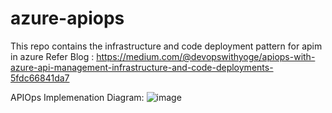 # azure-apiops
This repo contains the infrastructure and code deployment pattern for apim in azure
Refer Blog : https://medium.com/@devopswithyoge/apiops-with-azure-api-management-infrastructure-and-code-deployments-5fdc66841da7

APIOps Implemenation Diagram:
![image](https://github.com/AllAboutAzure/azure-apiops/assets/156210181/130e864d-b161-41ae-9877-cad294a87d65)
